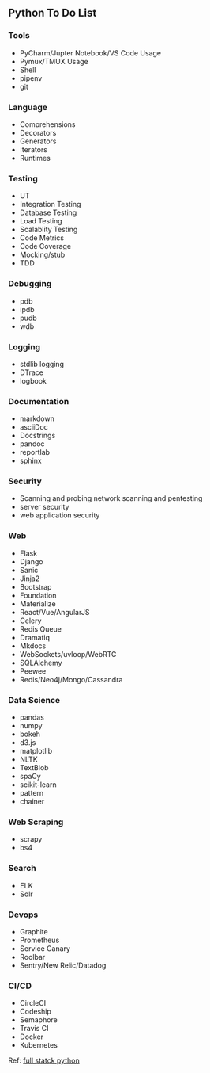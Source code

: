 ## Python To Do List

### Tools

- PyCharm/Jupter Notebook/VS Code Usage
- Pymux/TMUX Usage
- Shell
- pipenv
- git

### Language

- Comprehensions
- Decorators
- Generators
- Iterators
- Runtimes

### Testing

- UT
- Integration Testing
- Database Testing
- Load Testing
- Scalablity Testing
- Code Metrics
- Code Coverage
- Mocking/stub
- TDD

### Debugging

- pdb
- ipdb
- pudb
- wdb

### Logging

- stdlib logging
- DTrace
- logbook

### Documentation

- markdown
- asciiDoc
- Docstrings
- pandoc
- reportlab
- sphinx

### Security

- Scanning and probing network scanning and pentesting
- server security
- web application security

### Web 
- Flask
- Django
- Sanic
- Jinja2
- Bootstrap
- Foundation
- Materialize
- React/Vue/AngularJS
- Celery
- Redis Queue
- Dramatiq
- Mkdocs
- WebSockets/uvloop/WebRTC
- SQLAlchemy
- Peewee
- Redis/Neo4j/Mongo/Cassandra

### Data Science

- pandas
- numpy
- bokeh
- d3.js
- matplotlib
- NLTK
- TextBlob
- spaCy
- scikit-learn
- pattern
- chainer


### Web Scraping

- scrapy
- bs4


### Search 
- ELK
- Solr


### Devops
- Graphite
- Prometheus
- Service Canary
- Roolbar
- Sentry/New Relic/Datadog
### CI/CD

- CircleCI
- Codeship
- Semaphore
- Travis CI
- Docker
- Kubernetes

Ref: [full statck python](https://www.fullstackpython.com/table-of-contents.html)

